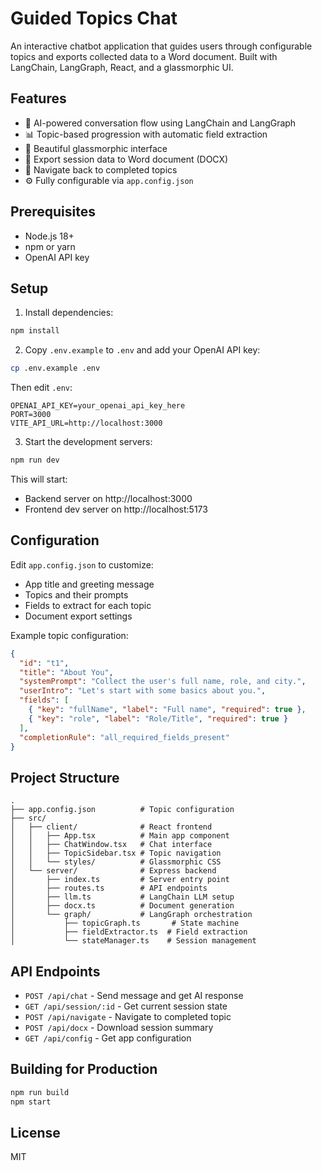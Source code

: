 # Guided Topics Chat

An interactive chatbot application that guides users through configurable topics and exports collected data to a Word document. Built with LangChain, LangGraph, React, and a glassmorphic UI.

## Features

- 🤖 AI-powered conversation flow using LangChain and LangGraph
- 📊 Topic-based progression with automatic field extraction
- 🎨 Beautiful glassmorphic interface
- 📄 Export session data to Word document (DOCX)
- 🔄 Navigate back to completed topics
- ⚙️ Fully configurable via `app.config.json`

## Prerequisites

- Node.js 18+
- npm or yarn
- OpenAI API key

## Setup

1. Install dependencies:
```bash
npm install
```

2. Copy `.env.example` to `.env` and add your OpenAI API key:
```bash
cp .env.example .env
```

Then edit `.env`:
```
OPENAI_API_KEY=your_openai_api_key_here
PORT=3000
VITE_API_URL=http://localhost:3000
```

3. Start the development servers:
```bash
npm run dev
```

This will start:
- Backend server on http://localhost:3000
- Frontend dev server on http://localhost:5173

## Configuration

Edit `app.config.json` to customize:
- App title and greeting message
- Topics and their prompts
- Fields to extract for each topic
- Document export settings

Example topic configuration:
```json
{
  "id": "t1",
  "title": "About You",
  "systemPrompt": "Collect the user's full name, role, and city.",
  "userIntro": "Let's start with some basics about you.",
  "fields": [
    { "key": "fullName", "label": "Full name", "required": true },
    { "key": "role", "label": "Role/Title", "required": true }
  ],
  "completionRule": "all_required_fields_present"
}
```

## Project Structure

```
.
├── app.config.json          # Topic configuration
├── src/
│   ├── client/              # React frontend
│   │   ├── App.tsx          # Main app component
│   │   ├── ChatWindow.tsx   # Chat interface
│   │   ├── TopicSidebar.tsx # Topic navigation
│   │   └── styles/          # Glassmorphic CSS
│   └── server/              # Express backend
│       ├── index.ts         # Server entry point
│       ├── routes.ts        # API endpoints
│       ├── llm.ts           # LangChain LLM setup
│       ├── docx.ts          # Document generation
│       └── graph/           # LangGraph orchestration
│           ├── topicGraph.ts       # State machine
│           ├── fieldExtractor.ts  # Field extraction
│           └── stateManager.ts    # Session management
```

## API Endpoints

- `POST /api/chat` - Send message and get AI response
- `GET /api/session/:id` - Get current session state
- `POST /api/navigate` - Navigate to completed topic
- `POST /api/docx` - Download session summary
- `GET /api/config` - Get app configuration

## Building for Production

```bash
npm run build
npm start
```

## License

MIT
